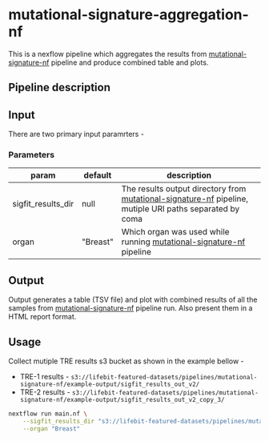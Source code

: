 # mutational-signature-aggregation-nf

<!-- This README.md is the single page user documentation for this pipeline. -->

This is a nexflow pipeline which aggregates the results from [mutational-signature-nf](https://github.com/lifebit-ai/mutational-signature-nf) pipeline and produce combined table and plots.

## Pipeline description

## Input

There are two primary input paramrters - 

### Parameters

| param | default | description | 
|---|---|---|
| sigfit_results_dir | null | The results output directory from [mutational-signature-nf] pipeline, mutiple URI paths separated by coma |
| organ | "Breast" | Which organ was used while running [mutational-signature-nf] pipeline |

## Output

Output generates a table (TSV file) and plot with combined results of all the samples from [mutational-signature-nf] pipeline run. Also present them in a HTML report format.

## Usage

Collect mutiple TRE results s3 bucket as shown in the example bellow - 

* TRE-1 results - `s3://lifebit-featured-datasets/pipelines/mutational-signature-nf/example-output/sigfit_results_out_v2/`
* TRE-2 results - `s3://lifebit-featured-datasets/pipelines/mutational-signature-nf/example-output/sigfit_results_out_v2_copy_3/`

```bash
nextflow run main.nf \
    --sigfit_results_dir "s3://lifebit-featured-datasets/pipelines/mutational-signature-nf/example-output/sigfit_results_out_v2/,s3://lifebit-featured-datasets/pipelines/mutational-signature-nf/example-output/sigfit_results_out_v2_copy_3/" \
    --organ "Breast"
```

[mutational-signature-nf]: https://github.com/lifebit-ai/mutational-signature-nf

<!-- For Sphinx doc, This option will be auto rendered help() section from Nextflow main.nf in the doc build -->


<!------------------
Build of this doc in github handle by - .github/workflows/build-deploy-doc.yml

To build this doc locally follow these steps.

Needs to have installed - 
1. sphinx
2. sphinx-rtd-theme
3. nextflow

Supposing your currently in base directory of the pipeline -
```
cd docs && bash src/pre-build.sh
cp README.md src
cd src && make html 
```
index.html will be generated in `docs/src/build/html` folder
-->